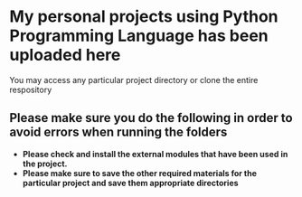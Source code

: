 # My personal projects using Python Programming Language has been uploaded here

You may access any particular project directory or clone the entire respository 

## Please make sure you do the following in order to avoid errors when running the folders
* **Please check and install the external modules that have been used in the project.**
* **Please make sure to save the other required materials for the particular project and save them appropriate directories**

